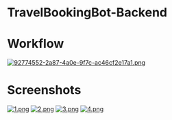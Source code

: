 # TravelBookingBot-Backend


# Workflow
[![92774552-2a87-4a0e-9f7c-ac46cf2e17a1.png](https://i.postimg.cc/Hs5xLHvG/92774552-2a87-4a0e-9f7c-ac46cf2e17a1.png)](https://postimg.cc/TpdG78XQ)


# Screenshots
[![1.png](https://i.postimg.cc/qRPrf6TN/1.png)](https://postimg.cc/XGkmdJXW)
[![2.png](https://i.postimg.cc/yxjLm2v7/2.png)](https://postimg.cc/1Vg0PCkd)
[![3.png](https://i.postimg.cc/SR6wwZdP/3.png)](https://postimg.cc/4H3LcQrv)
[![4.png](https://i.postimg.cc/6p5DmfvH/4.png)](https://postimg.cc/QHw4B5S5)
